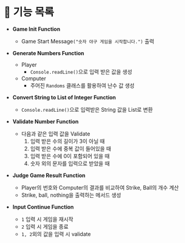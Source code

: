 # 📌 기능 목록
- **Game Init Function**
    - Game Start Message`("숫자 야구 게임을 시작합니다.")` 출력 


- **Generate Numbers Function**
    - Player
        - `Console.readLine()`으로 입력 받은 값을 생성
    - Computer
        - 주어진 `Randoms` 클래스를 활용하여 난수 값 생성


- **Convert String to List of Integer Function**
    - `Console.readLine()`으로 입력받은 String 값을 List로 변환


- **Validate Number Function**
    - 다음과 같은 입력 값을 Validate
        1. 입력 받은 수의 길이가 3이 아닐 때
        2. 입력 받은 수에 중복 값이 들어있을 때
        3. 입력 받은 수에 0이 포함되어 있을 때
        4. 숫자 외의 문자를 입력으로 받았을 때


- **Judge Game Result Function**
    - Player의 번호와 Computer의 결과를 비교하여 Strike, Ball의 개수 계산
    - Strike, ball, nothing을 출력하는 메서드 생성


- **Input Continue Function**
    - `1` 입력 시 게임을 재시작
    - `2` 입력 시 게임을 종료
    - `1, 2`외의 값을 입력 시 validate
